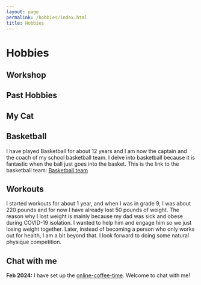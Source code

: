 ```yaml
---
layout: page
permalink: /hobbies/index.html
title: Hobbies
---
```


# Hobbies


## Workshop

## Past Hobbies


## My Cat


## Basketball

I have played Basketball for about 12 years and I am now the captain and the coach of my school basketball team. I delve into basketball because it is fantastic when the ball just goes into the basket. This is the link to the basketball team: [Basketball team](https://github.com/Sam-superlab/Sam-superlab.github.io/blob/main/file/Basketball%20Team/Basketball%20Team.md)

## Workouts

I started workouts for about 1 year, and when I was in grade 9, I was about 220 pounds and for now I have already lost 50 pounds of weight. The reason why I lost weight is mainly because my dad was sick and obese during COVID-19 isolation. I wanted to help him and engage him so we just losing weight together. Later, instead of becoming a person who only works out for health, I am a bit beyond that. I look forward to doing some natural physique competition. 

## Chat with me

**Feb 2024:** I have set up the [online-coffee-time](https://calendly.com/samrenxuyi/30min). Welcome to chat with me!

